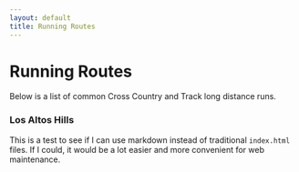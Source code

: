 ```yaml
---
layout: default
title: Running Routes
---
```

# Running Routes
Below is a list of common Cross Country and Track long distance runs.

### Los Altos Hills
This is a test to see if I can use markdown instead of traditional `index.html` files. If I could, it would be a lot easier and more convenient for web maintenance.
